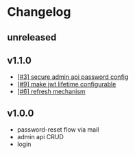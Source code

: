 # Changelog
## unreleased
## v1.1.0
- [[#3] secure admin api password config](https://github.com/leberKleber/simple-jwt-provider/issues/10)
- [[#9] make jwt lifetime configurable](https://github.com/leberKleber/simple-jwt-provider/issues/9)
- [[#6] refresh mechanism](https://github.com/leberKleber/simple-jwt-provider/issues/6)
## v1.0.0
- password-reset flow via mail
- admin api CRUD
- login
